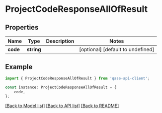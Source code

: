 # ProjectCodeResponseAllOfResult


## Properties

Name | Type | Description | Notes
------------ | ------------- | ------------- | -------------
**code** | **string** |  | [optional] [default to undefined]

## Example

```typescript
import { ProjectCodeResponseAllOfResult } from 'qase-api-client';

const instance: ProjectCodeResponseAllOfResult = {
    code,
};
```

[[Back to Model list]](../README.md#documentation-for-models) [[Back to API list]](../README.md#documentation-for-api-endpoints) [[Back to README]](../README.md)
